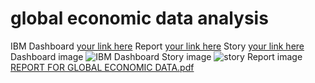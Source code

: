 # global economic data analysis
IBM Dashboard
[your link here](https://us3.ca.analytics.ibm.com/bi/?perspective=dashboard&pathRef=.public_folders%2FIBM_dashboard%2FIBM%2Bdashboard&action=view&mode=dashboard&subView=model0000018a4a3be997_00000000)
Report
[your link here](https://us3.ca.analytics.ibm.com/bi/?pathRef=.public_folders%2FReport%2FReport&action=run&format=HTML&prompt=false)
Story
[your link here](https://us3.ca.analytics.ibm.com/bi/?perspective=story&pathRef=.public_folders%2Fstory%2FSTORY&action=view&sceneId=-1&sceneTime=0)
Dashboard image
![IBM Dashboard](https://github.com/MONISHASRI12/Global-Economic-data/assets/129637211/d93e224f-0e96-4c86-bf44-41a74fd10688)
Story image
![story](https://github.com/MONISHASRI12/Global-Economic-data/assets/129637211/47d821b9-299a-4a65-aac8-2f1dac09fb84)
Report image
[REPORT FOR GLOBAL ECONOMIC DATA.pdf](https://github.com/MONISHASRI12/Global-Economic-data/files/12503408/REPORT.FOR.GLOBAL.ECONOMIC.DATA.pdf)




